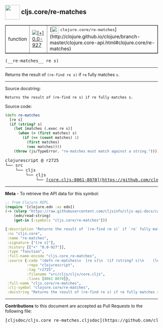 ## <img width="48px" valign="middle" src="http://i.imgur.com/Hi20huC.png"> cljs.core/re-matches

 <table border="1">
<tr>

<td>function</td>
<td><a href="https://github.com/cljsinfo/cljs-api-docs/tree/0.0-927"><img valign="middle" alt="[+] 0.0-927" src="https://img.shields.io/badge/+-0.0--927-lightgrey.svg"></a> </td>
<td>
[<img height="24px" valign="middle" src="http://i.imgur.com/1GjPKvB.png"> <samp>clojure.core/re-matches</samp>](http://clojure.github.io/clojure/branch-master/clojure.core-api.html#clojure.core/re-matches)
</td>
</tr>
</table>

 <samp>
(__re-matches__ re s)<br>
</samp>

---

Returns the result of `(re-find re s)` if `re` fully matches `s`.

---



Source docstring:

```
Returns the result of (re-find re s) if re fully matches s.
```

Source code:

```clj
(defn re-matches
  [re s]
  (if (string? s)
    (let [matches (.exec re s)]
      (when (= (first matches) s)
        (if (== (count matches) 1)
          (first matches)
          (vec matches))))
    (throw (js/TypeError. "re-matches must match against a string."))))
```

 <pre>
clojurescript @ r2725
└── src
    └── cljs
        └── cljs
            └── <ins>[core.cljs:8061-8070](https://github.com/clojure/clojurescript/blob/r2725/src/cljs/cljs/core.cljs#L8061-L8070)</ins>
</pre>


---

__Meta__ - To retrieve the API data for this symbol:

```clj
;; from Clojure REPL
(require '[clojure.edn :as edn])
(-> (slurp "https://raw.githubusercontent.com/cljsinfo/cljs-api-docs/catalog/cljs-api.edn")
    (edn/read-string)
    (get-in [:symbols "cljs.core/re-matches"]))
```

```clj
{:description "Returns the result of `(re-find re s)` if `re` fully matches `s`.",
 :ns "cljs.core",
 :name "re-matches",
 :signature ["[re s]"],
 :history [["+" "0.0-927"]],
 :type "function",
 :full-name-encode "cljs.core_re-matches",
 :source {:code "(defn re-matches\n  [re s]\n  (if (string? s)\n    (let [matches (.exec re s)]\n      (when (= (first matches) s)\n        (if (== (count matches) 1)\n          (first matches)\n          (vec matches))))\n    (throw (js/TypeError. \"re-matches must match against a string.\"))))",
          :repo "clojurescript",
          :tag "r2725",
          :filename "src/cljs/cljs/core.cljs",
          :lines [8061 8070]},
 :full-name "cljs.core/re-matches",
 :clj-symbol "clojure.core/re-matches",
 :docstring "Returns the result of (re-find re s) if re fully matches s."}

```

---

__Contributions__ to this document are accepted as Pull Requests to the following file:

 <pre>
[cljsdoc/cljs.core_re-matches.cljsdoc](https://github.com/cljsinfo/cljs-api-docs/blob/master/cljsdoc/cljs.core_re-matches.cljsdoc)
</pre>

